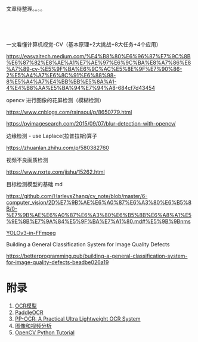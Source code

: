 



文章待整理。。。。

​    

​      

一文看懂计算机视觉-CV（基本原理+2大挑战+8大任务+4个应用）

https://easyaitech.medium.com/%E4%B8%80%E6%96%87%E7%9C%8B%E6%87%82%E8%AE%A1%E7%AE%97%E6%9C%BA%E8%A7%86%E8%A7%89-cv-%E5%9F%BA%E6%9C%AC%E5%8E%9F%E7%90%86-2%E5%A4%A7%E6%8C%91%E6%88%98-8%E5%A4%A7%E4%BB%BB%E5%8A%A1-4%E4%B8%AA%E5%BA%94%E7%94%A8-684cf7d43454



opencv 进行图像的花屏检测（模糊检测）

https://www.cnblogs.com/rainsoul/p/8650779.html

https://pyimagesearch.com/2015/09/07/blur-detection-with-opencv/

边缘检测 - use Laplace(拉普拉斯)算子

https://zhuanlan.zhihu.com/p/580382760

视频不良画质检测

https://www.nxrte.com/jishu/15262.html

目标检测模型的基础.md

https://github.com/HarleysZhang/cv_note/blob/master/6-computer_vision/2D%E7%9B%AE%E6%A0%87%E6%A3%80%E6%B5%8B/0-%E7%9B%AE%E6%A0%87%E6%A3%80%E6%B5%8B%E6%A8%A1%E5%9E%8B%E7%9A%84%E5%9F%BA%E7%A1%80.md#%E5%9B%9Bnms

[YOLOv3-in-FFmpeg](https://github.com/hanjialeOK/YOLOv3-in-FFmpeg)



Building a General Classification System for Image Quality Defects

https://betterprogramming.pub/building-a-general-classification-system-for-image-quality-defects-beadbe026a19









# 附录

1. [OCR模型](https://zhuanlan.zhihu.com/p/265359676)
2. [PaddleOCR](https://github.com/PaddlePaddle/PaddleOCR)
3. [PP-OCR: A Practical Ultra Lightweight OCR System](https://arxiv.org/pdf/2009.09941.pdf)
4. [图像和视频分析](https://wizardforcel.gitbooks.io/py-ds-intro-tut/content/opencv.html)
5. [OpenCV Python Tutorial](https://www.geeksforgeeks.org/opencv-python-tutorial/)



